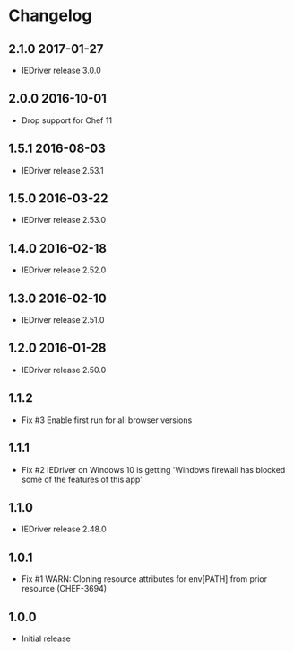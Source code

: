 # Changelog

## 2.1.0 2017-01-27

- IEDriver release 3.0.0

## 2.0.0 2016-10-01

- Drop support for Chef 11

## 1.5.1 2016-08-03

- IEDriver release 2.53.1

## 1.5.0 2016-03-22

- IEDriver release 2.53.0

## 1.4.0 2016-02-18

- IEDriver release 2.52.0

## 1.3.0 2016-02-10

- IEDriver release 2.51.0

## 1.2.0 2016-01-28

- IEDriver release 2.50.0

## 1.1.2

- Fix #3 Enable first run for all browser versions

## 1.1.1

- Fix #2 IEDriver on Windows 10 is getting 'Windows firewall has blocked some of the features of this app' 

## 1.1.0

- IEDriver release 2.48.0

## 1.0.1

- Fix #1 WARN: Cloning resource attributes for env[PATH] from prior resource (CHEF-3694)

## 1.0.0

- Initial release
